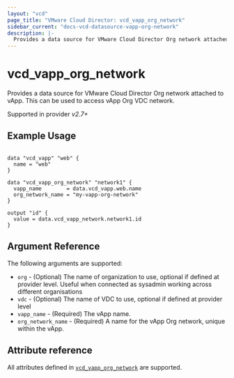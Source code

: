 ```yaml
---
layout: "vcd"
page_title: "VMware Cloud Director: vcd_vapp_org_network"
sidebar_current: "docs-vcd-datasource-vapp-org-network"
description: |-
  Provides a data source for VMware Cloud Director Org network attached to vApp. This can be used to access vApp Org network.
---
```


# vcd\_vapp\_org\_network

Provides a data source for VMware Cloud Director Org network attached to vApp. This can be used to access vApp Org VDC network.

Supported in provider *v2.7+*

## Example Usage

```hcl

data "vcd_vapp" "web" {
  name = "web"
}

data "vcd_vapp_org_network" "network1" {
  vapp_name        = data.vcd_vapp.web.name
  org_network_name = "my-vapp-org-network"
}

output "id" {
  value = data.vcd_vapp_network.network1.id
}
```

## Argument Reference

The following arguments are supported:

* `org` - (Optional) The name of organization to use, optional if defined at provider level. Useful when connected as sysadmin working across different organisations
* `vdc` - (Optional) The name of VDC to use, optional if defined at provider level
* `vapp_name` - (Required) The vApp name.
* `org_network_name` - (Required) A name for the vApp Org network, unique within the vApp.

## Attribute reference

All attributes defined in [`vcd_vapp_org_network`](/docs/providers/vcd/r/vapp_org_network.html#attribute-reference) are supported.

